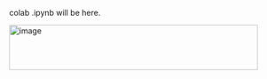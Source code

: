 colab .ipynb will be here.

<img width="448" height="82" alt="image" src="https://github.com/user-attachments/assets/94b990f6-c184-47ac-af7f-2c2ae4465b46" />
